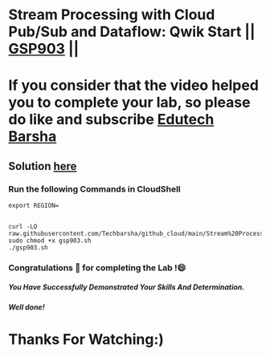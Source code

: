 # Stream Processing with Cloud Pub/Sub and Dataflow: Qwik Start  || [GSP903](https://www.cloudskillsboost.google/focuses/33171?parent=game) ||

# If you consider that the video helped you to complete your lab, so please do like and subscribe [Edutech Barsha](https://www.youtube.com/@edutechbarsha)
## Solution [here](https://youtu.be/mrJHiMwd5IE)

### Run the following Commands in CloudShell

```
export REGION=


curl -LO raw.githubusercontent.com/Techbarsha/github_cloud/main/Stream%20Processing%20with%20Cloud%20PubSub%20and%20Dataflow%3A%20Qwik%20Start/gsp903.sh
sudo chmod +x gsp903.sh
./gsp903.sh
```

### Congratulations 🎉 for completing the Lab !😄

##### *You Have Successfully Demonstrated Your Skills And Determination.*

#### *Well done!*

# Thanks For Watching:)
